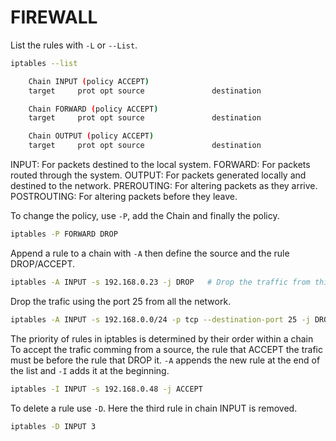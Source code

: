 # FIREWALL

List the rules with `-L` or `--List`.

```sh
iptables --list

    Chain INPUT (policy ACCEPT)
    target     prot opt source               destination

    Chain FORWARD (policy ACCEPT)
    target     prot opt source               destination

    Chain OUTPUT (policy ACCEPT)
    target     prot opt source               destination
```

INPUT: For packets destined to the local system.
FORWARD: For packets routed through the system.
OUTPUT: For packets generated locally and destined to the network.
PREROUTING: For altering packets as they arrive.
POSTROUTING: For altering packets before they leave.

To change the policy, use `-P`, add the Chain and finally the policy.
```sh
iptables -P FORWARD DROP
```
Append a rule to a chain with `-A` then define the source and the rule DROP/ACCEPT.
```sh
iptables -A INPUT -s 192.168.0.23 -j DROP   # Drop the traffic from this IP
```
Drop the trafic using the port 25 from all the network.
```sh
iptables -A INPUT -s 192.168.0.0/24 -p tcp --destination-port 25 -j DROP
```

The priority of rules in iptables is determined by their order within a chain
To accept the trafic comming from a source, the rule that ACCEPT the trafic must be before the rule that DROP it.
`-A` appends the new rule at the end of the list and `-I` adds it at the beginning.
```sh
iptables -I INPUT -s 192.168.0.48 -j ACCEPT
```

To delete a rule use `-D`. Here the third rule in chain INPUT is removed.
```sh
iptables -D INPUT 3
```